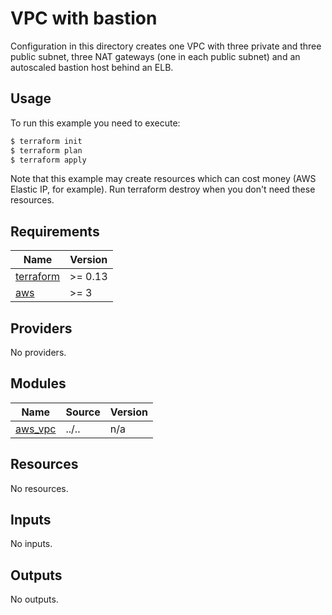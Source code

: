# VPC with bastion

Configuration in this directory creates one VPC with three private and three public subnet, three
NAT gateways (one in each public subnet) and an autoscaled bastion host behind an ELB.

## Usage

To run this example you need to execute:

```bash
$ terraform init
$ terraform plan
$ terraform apply
```

Note that this example may create resources which can cost money (AWS Elastic IP, for example). Run terraform destroy when you don't need these resources.

<!-- BEGINNING OF PRE-COMMIT-TERRAFORM DOCS HOOK -->
## Requirements

| Name | Version |
|------|---------|
| <a name="requirement_terraform"></a> [terraform](#requirement\_terraform) | >= 0.13 |
| <a name="requirement_aws"></a> [aws](#requirement\_aws) | >= 3 |

## Providers

No providers.

## Modules

| Name | Source | Version |
|------|--------|---------|
| <a name="module_aws_vpc"></a> [aws\_vpc](#module\_aws\_vpc) | ../.. | n/a |

## Resources

No resources.

## Inputs

No inputs.

## Outputs

No outputs.

<!-- END OF PRE-COMMIT-TERRAFORM DOCS HOOK -->

